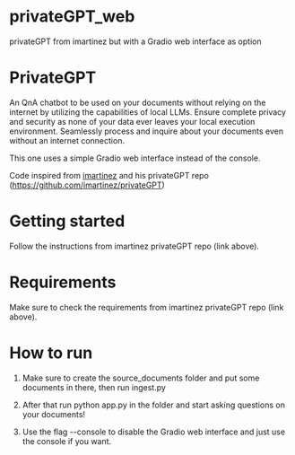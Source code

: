 # privateGPT_web
privateGPT from imartinez but with a Gradio web interface as option

# PrivateGPT

An QnA chatbot to be used on your documents without relying on the internet by utilizing the capabilities of local LLMs. Ensure complete privacy and security as none of your data ever leaves your local execution environment. Seamlessly process and inquire about your documents even without an internet connection. 

This one uses a simple Gradio web interface instead of the console.

Code inspired from [imartinez](https://github.com/imartinez) and his privateGPT repo (https://github.com/imartinez/privateGPT)

# Getting started

Follow the instructions from imartinez privateGPT repo (link above).

# Requirements
Make sure to check the requirements from imartinez privateGPT repo (link above).

# How to run

1. Make sure to create the source_documents folder and put some documents in there, then run ingest.py

2. After that run python app.py in the folder and start asking questions on your documents!

3. Use the flag --console to disable the Gradio web interface and just use the console if you want.
